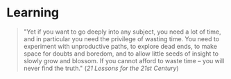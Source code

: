 # Learning
> "Yet if you want to go deeply into any subject, you need a lot of time, and in particular you need the privilege of wasting time. You need to experiment with unproductive paths, to explore dead ends, to make space for doubts and boredom, and to allow little seeds of insight to slowly grow and blossom. If you cannot afford to waste time – you will never find the truth."
> (*21 Lessons for the 21st Century*)

